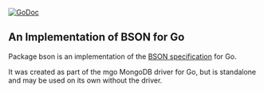[![GoDoc](https://godoc.org/github.com/globalsign/mgo/bson?status.svg)](https://godoc.org/github.com/globalsign/mgo/bson)

An Implementation of BSON for Go
--------------------------------

Package bson is an implementation of the [BSON specification](http://bsonspec.org) for Go.

It was created as part of the mgo MongoDB driver for Go, but is standalone
and may be used on its own without the driver.
